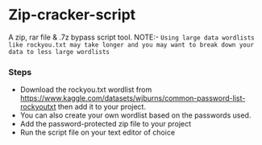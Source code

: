 # Zip-cracker-script
A zip, rar file &amp; .7z bypass script tool. 
NOTE:- ```Using large data wordlists like rockyou.txt may take longer and you may want to break down your data to less large wordlists```
### Steps
- Download the rockyou.txt wordlist from https://www.kaggle.com/datasets/wjburns/common-password-list-rockyoutxt then add it to your project.
- You can also create your own wordlist based on the passwords used.
- Add the password-protected zip file to your project
- Run the script file on your text editor of choice

